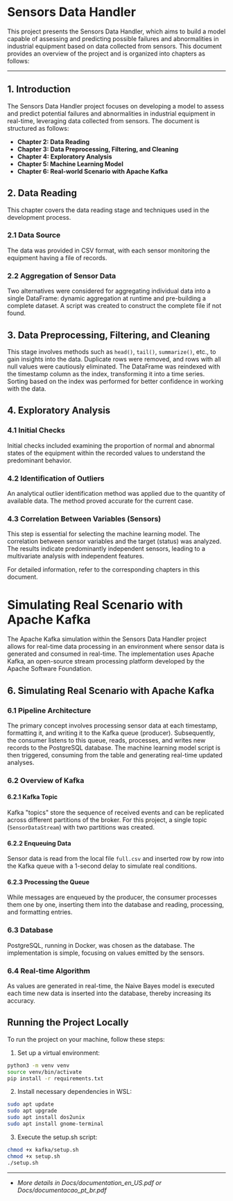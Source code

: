 # Sensors Data Handler

This project presents the Sensors Data Handler, which aims to build a model capable of assessing and predicting possible failures and abnormalities in industrial equipment based on data collected from sensors. This document provides an overview of the project and is organized into chapters as follows:

---

## 1. Introduction

The Sensors Data Handler project focuses on developing a model to assess and predict potential failures and abnormalities in industrial equipment in real-time, leveraging data collected from sensors. The document is structured as follows:

- **Chapter 2: Data Reading**
- **Chapter 3: Data Preprocessing, Filtering, and Cleaning**
- **Chapter 4: Exploratory Analysis**
- **Chapter 5: Machine Learning Model**
- **Chapter 6: Real-world Scenario with Apache Kafka**

## 2. Data Reading

This chapter covers the data reading stage and techniques used in the development process.

### 2.1 Data Source

The data was provided in CSV format, with each sensor monitoring the equipment having a file of records.

### 2.2 Aggregation of Sensor Data

Two alternatives were considered for aggregating individual data into a single DataFrame: dynamic aggregation at runtime and pre-building a complete dataset. A script was created to construct the complete file if not found.

## 3. Data Preprocessing, Filtering, and Cleaning

This stage involves methods such as `head()`, `tail()`, `summarize()`, etc., to gain insights into the data. Duplicate rows were removed, and rows with all null values were cautiously eliminated. The DataFrame was reindexed with the timestamp column as the index, transforming it into a time series. Sorting based on the index was performed for better confidence in working with the data.

## 4. Exploratory Analysis

### 4.1 Initial Checks

Initial checks included examining the proportion of normal and abnormal states of the equipment within the recorded values to understand the predominant behavior.

### 4.2 Identification of Outliers

An analytical outlier identification method was applied due to the quantity of available data. The method proved accurate for the current case.

### 4.3 Correlation Between Variables (Sensors)

This step is essential for selecting the machine learning model. The correlation between sensor variables and the target (status) was analyzed. The results indicate predominantly independent sensors, leading to a multivariate analysis with independent features.

For detailed information, refer to the corresponding chapters in this document.

# Simulating Real Scenario with Apache Kafka

The Apache Kafka simulation within the Sensors Data Handler project allows for real-time data processing in an environment where sensor data is generated and consumed in real-time. The implementation uses Apache Kafka, an open-source stream processing platform developed by the Apache Software Foundation.

## 6. Simulating Real Scenario with Apache Kafka

### 6.1 Pipeline Architecture

The primary concept involves processing sensor data at each timestamp, formatting it, and writing it to the Kafka queue (producer). Subsequently, the consumer listens to this queue, reads, processes, and writes new records to the PostgreSQL database. The machine learning model script is then triggered, consuming from the table and generating real-time updated analyses.

### 6.2 Overview of Kafka

#### 6.2.1 Kafka Topic

Kafka "topics" store the sequence of received events and can be replicated across different partitions of the broker. For this project, a single topic (`SensorDataStream`) with two partitions was created.

#### 6.2.2 Enqueuing Data

Sensor data is read from the local file `full.csv` and inserted row by row into the Kafka queue with a 1-second delay to simulate real conditions.

#### 6.2.3 Processing the Queue

While messages are enqueued by the producer, the consumer processes them one by one, inserting them into the database and reading, processing, and formatting entries.

### 6.3 Database

PostgreSQL, running in Docker, was chosen as the database. The implementation is simple, focusing on values emitted by the sensors.

### 6.4 Real-time Algorithm

As values are generated in real-time, the Naive Bayes model is executed each time new data is inserted into the database, thereby increasing its accuracy.


## Running the Project Locally

To run the project on your machine, follow these steps:

1. Set up a virtual environment:

```bash
python3 -m venv venv
source venv/bin/activate
pip install -r requirements.txt
```

2. Install necessary dependencies in WSL:

```bash
sudo apt update
sudo apt upgrade
sudo apt install dos2unix
sudo apt install gnome-terminal
```

3. Execute the setup.sh script:

```bash
chmod +x kafka/setup.sh
chmod +x setup.sh
./setup.sh
```

---

- _More details in Docs/documentation_en_US.pdf or Docs/documentacao_pt_br.pdf_
